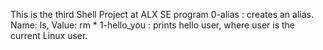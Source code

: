 This is the third Shell Project at ALX SE program
0-alias : creates an alias.    Name: ls,    Value: rm *
1-hello_you : prints hello user, where user is the current Linux user.

